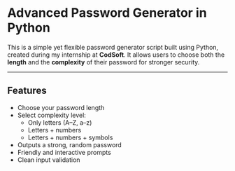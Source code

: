 # Advanced Password Generator in Python

This is a simple yet flexible password generator script built using Python, created during my internship at **CodSoft**. It allows users to choose both the **length** and the **complexity** of their password for stronger security.

---

## Features

- Choose your password length
- Select complexity level:
  - Only letters (A–Z, a–z)
  - Letters + numbers
  - Letters + numbers + symbols
- Outputs a strong, random password
- Friendly and interactive prompts
- Clean input validation

